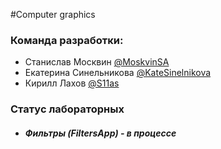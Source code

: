 #Computer graphics
### Команда разработки:
- Станислав Москвин [@MoskvinSA](https://github.com/MoskvinSA)
- Екатерина Синельникова [@KateSinelnikova](https://github.com/KateSinelnikova)
- Кирилл Лахов [@S11as](https://github.com/S11as)

### Статус лабораторных
- ##### Фильтры (FiltersApp) - в процессе
